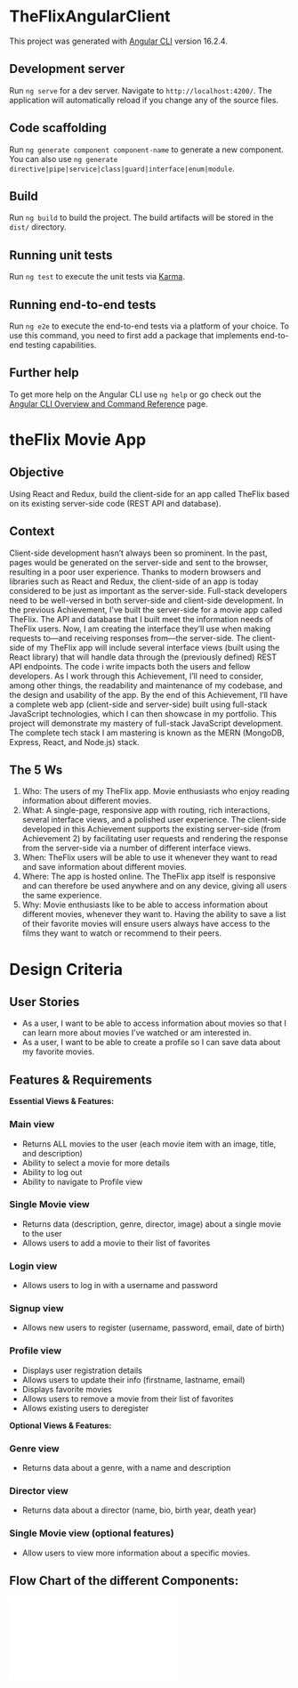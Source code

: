 # TheFlixAngularClient

This project was generated with [Angular CLI](https://github.com/angular/angular-cli) version 16.2.4.

## Development server

Run `ng serve` for a dev server. Navigate to `http://localhost:4200/`. The application will automatically reload if you change any of the source files.

## Code scaffolding

Run `ng generate component component-name` to generate a new component. You can also use `ng generate directive|pipe|service|class|guard|interface|enum|module`.

## Build

Run `ng build` to build the project. The build artifacts will be stored in the `dist/` directory.

## Running unit tests

Run `ng test` to execute the unit tests via [Karma](https://karma-runner.github.io).

## Running end-to-end tests

Run `ng e2e` to execute the end-to-end tests via a platform of your choice. To use this command, you need to first add a package that implements end-to-end testing capabilities.

## Further help

To get more help on the Angular CLI use `ng help` or go check out the [Angular CLI Overview and Command Reference](https://angular.io/cli) page.

# theFlix Movie App

## Objective

Using React and Redux, build the client-side for an app called TheFlix based on its
existing server-side code (REST API and database).

## Context

Client-side development hasn’t always been so prominent. In the past, pages would be generated on
the server-side and sent to the browser, resulting in a poor user experience. Thanks to modern
browsers and libraries such as React and Redux, the client-side of an app is today considered to be just as
important as the server-side. Full-stack developers need to be well-versed in both server-side and
client-side development.
In the previous Achievement, I've built the server-side for a movie app called TheFlix. The API and
database that I built meet the information needs of TheFlix users. Now, I am creating the
interface they’ll use when making requests to—and receiving responses from—the server-side. The
client-side of my TheFlix app will include several interface views (built using the React library) that will
handle data through the (previously defined) REST API endpoints.
The code i write impacts both the users and fellow developers. As I work through this
Achievement, I’ll need to consider, among other things, the readability and maintenance of my
codebase, and the design and usability of the app.
By the end of this Achievement, I’ll have a complete web app (client-side and server-side) built using
full-stack JavaScript technologies, which I can then showcase in my portfolio. This project will
demonstrate my mastery of full-stack JavaScript development. The complete tech stack I am
mastering is known as the MERN (MongoDB, Express, React, and Node.js) stack.

## The 5 Ws

1. Who: The users of my TheFlix app. Movie enthusiasts who enjoy reading information about
   different movies.
2. What: A single-page, responsive app with routing, rich interactions, several interface views,
   and a polished user experience. The client-side developed in this Achievement supports
   the existing server-side (from Achievement 2) by facilitating user requests and rendering the
   response from the server-side via a number of different interface views.
3. When: TheFlix users will be able to use it whenever they want to read and save information
   about different movies.
4. Where: The app is hosted online. The TheFlix app itself is responsive and can therefore be
   used anywhere and on any device, giving all users the same experience.
5. Why: Movie enthusiasts like to be able to access information about different movies,
   whenever they want to. Having the ability to save a list of their favorite movies will ensure
   users always have access to the films they want to watch or recommend to their peers.

# Design Criteria

## User Stories

- As a user, I want to be able to access information about movies so that I can learn more
  about movies I’ve watched or am interested in.
- As a user, I want to be able to create a profile so I can save data about my favorite movies.

## Features & Requirements

**Essential Views & Features:**

### Main view

- Returns ALL movies to the user (each movie item with an image, title, and description)
- Ability to select a movie for more details
- Ability to log out
- Ability to navigate to Profile view

### Single Movie view

- Returns data (description, genre, director, image) about a single movie to the user
- Allows users to add a movie to their list of favorites

### Login view

- Allows users to log in with a username and password

### Signup view

- Allows new users to register (username, password, email, date of birth)

### Profile view

- Displays user registration details
- Allows users to update their info (firstname, lastname, email)
- Displays favorite movies
- Allows users to remove a movie from their list of favorites
- Allows existing users to deregister

**Optional Views & Features:**

### Genre view

- Returns data about a genre, with a name and description

### Director view

- Returns data about a director (name, bio, birth year, death year)

### Single Movie view (optional features)

- Allow users to view more information about a specific movies.

## Flow Chart of the different Components:

![TheFlix Angular App Flow Chart](diagrams/TheFlix-Angular-Flow.drawio.pdf)
